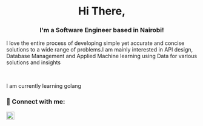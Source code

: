 
<h1 align="center">
Hi There,
</h1>

<h3 align="center">
I'm a Software Engineer based in Nairobi!
</h3> 

<p>I love the entire process of developing simple yet accurate and concise solutions to a wide range of problems.I am mainly interested in API design, Database Management and Applied Machine learning using Data for various solutions and insights</p>
<br>
<p> I am currently learning golang </p>

### 🤝 Connect with me:

<a href="https://www.linkedin.com/in/kenneth-mungai-129301157/"><img align="left" src="https://raw.githubusercontent.com/yushi1007/yushi1007/main/images/linkedin.svg" alt="Yu Shi | LinkedIn" width="21px"/></a>
</br>
